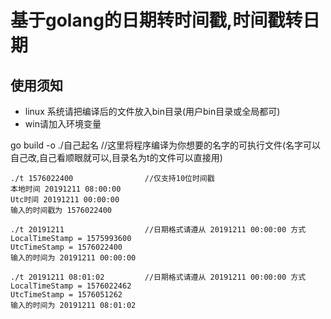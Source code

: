 # 基于golang的日期转时间戳,时间戳转日期

## 使用须知
* linux 系统请把编译后的文件放入bin目录(用户bin目录或全局都可)
* win请加入环境变量


go build -o ./自己起名        //这里将程序编译为你想要的名字的可执行文件(名字可以自己改,自己看顺眼就可以,目录名为t的文件可以直接用)

~~~golang
./t 1576022400                //仅支持10位时间戳
本地时间 20191211 08:00:00
Utc时间 20191211 00:00:00
输入的时间戳为 1576022400

./t 20191211                  //日期格式请遵从 20191211 00:00:00 方式
LocalTimeStamp = 1575993600
UtcTimeStamp = 1576022400
输入的时间为 20191211 00:00:00

./t 20191211 08:01:02         //日期格式请遵从 20191211 00:00:00 方式
LocalTimeStamp = 1576022462
UtcTimeStamp = 1576051262
输入的时间为 20191211 08:01:02
~~~
